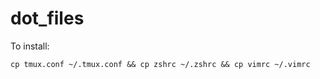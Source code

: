 # dot_files

To install:

```
cp tmux.conf ~/.tmux.conf && cp zshrc ~/.zshrc && cp vimrc ~/.vimrc
```
